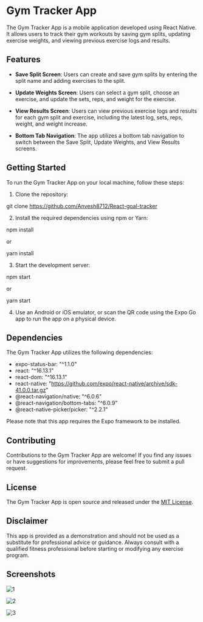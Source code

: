 # Gym Tracker App

The Gym Tracker App is a mobile application developed using React Native. It allows users to track their gym workouts by saving gym splits, updating exercise weights, and viewing previous exercise logs and results.

## Features

- **Save Split Screen**: Users can create and save gym splits by entering the split name and adding exercises to the split.

- **Update Weights Screen**: Users can select a gym split, choose an exercise, and update the sets, reps, and weight for the exercise.

- **View Results Screen**: Users can view previous exercise logs and results for each gym split and exercise, including the latest log, sets, reps, weight, and weight increase.

- **Bottom Tab Navigation**: The app utilizes a bottom tab navigation to switch between the Save Split, Update Weights, and View Results screens.

## Getting Started

To run the Gym Tracker App on your local machine, follow these steps:

1. Clone the repository:

git clone https://github.com/Anvesh8712/React-goal-tracker

2. Install the required dependencies using npm or Yarn:

npm install

or

yarn install

3. Start the development server:

npm start

or

yarn start

4. Use an Android or iOS emulator, or scan the QR code using the Expo Go app to run the app on a physical device.

## Dependencies

The Gym Tracker App utilizes the following dependencies:

- expo-status-bar: "^1.1.0"
- react: "^16.13.1"
- react-dom: "^16.13.1"
- react-native: "https://github.com/expo/react-native/archive/sdk-41.0.0.tar.gz"
- @react-navigation/native: "^6.0.6"
- @react-navigation/bottom-tabs: "^6.0.9"
- @react-native-picker/picker: "^2.2.1"

Please note that this app requires the Expo framework to be installed.

## Contributing

Contributions to the Gym Tracker App are welcome! If you find any issues or have suggestions for improvements, please feel free to submit a pull request.

## License

The Gym Tracker App is open source and released under the [MIT License](https://opensource.org/licenses/MIT).

## Disclaimer

This app is provided as a demonstration and should not be used as a substitute for professional advice or guidance. Always consult with a qualified fitness professional before starting or modifying any exercise program.

## Screenshots

![1](screenshots\number1.jpg)

![2](screenshots\number2.jpg)

![3](screenshots\number3.jpg)
